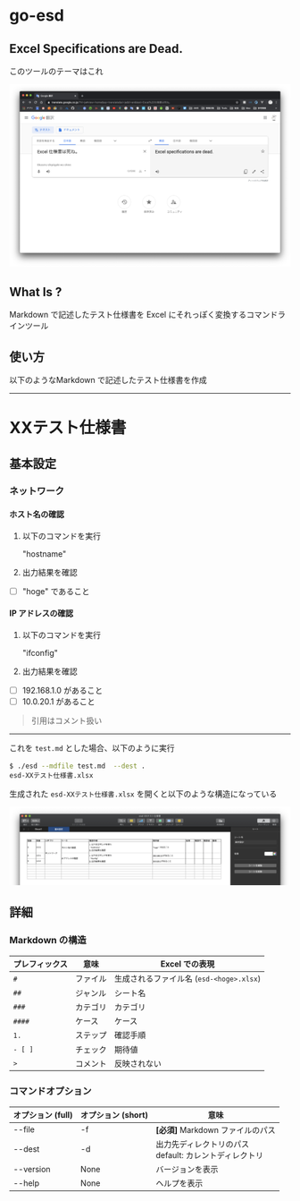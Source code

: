 # go-esd
## Excel Specifications are Dead.

このツールのテーマはこれ

![theme](theme.png)



## What Is ?

Markdown で記述したテスト仕様書を Excel にそれっぽく変換するコマンドラインツール



## 使い方

以下のようなMarkdown で記述したテスト仕様書を作成



---

# XXテスト仕様書

## 基本設定

### ネットワーク

#### ホスト名の確認

1. 以下のコマンドを実行

    "hostname"

1. 出力結果を確認

- [ ] "hoge" であること



#### IP アドレスの確認

1. 以下のコマンドを実行

   "ifconfig"

2. 出力結果を確認

- [ ] 192.168.1.0 があること
- [ ] 10.0.20.1 があること

> 引用はコメント扱い

---



これを `test.md` とした場合、以下のように実行

```bash
$ ./esd --mdfile test.md  --dest .
esd-XXテスト仕様書.xlsx
```

生成された `esd-XXテスト仕様書.xlsx` を開くと以下のような構造になっている

![output](./output.png)



## 詳細

### Markdown の構造

| プレフィックス | 意味     | Excel での表現                           |
| -------------- | -------- | ---------------------------------------- |
| `# `           | ファイル | 生成されるファイル名 (`esd-<hoge>.xlsx`) |
| `## `          | ジャンル | シート名                                 |
| `### `         | カテゴリ | カテゴリ                                 |
| `#### `        | ケース   | ケース                                   |
| `1. `          | ステップ | 確認手順                                 |
| `- [ ] `       | チェック | 期待値                                   |
| `> `           | コメント | 反映されない                             |



### コマンドオプション

| オプション (full) | オプション (short) | 意味                                                        |
| ----------------- | ------------------ | ----------------------------------------------------------- |
| --file            | -f                 | **[必須]** Markdown ファイルのパス                          |
| --dest            | -d                 | 出力先ディレクトリのパス<br />default: カレントディレクトリ |
| --version         | None               | バージョンを表示                                            |
| --help            | None               | ヘルプを表示                                                |

